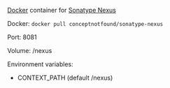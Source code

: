 [Docker](http://www.docker.com/) container for [Sonatype Nexus](http://www.sonatype.org/nexus)

Docker: `docker pull conceptnotfound/sonatype-nexus`

Port: 8081

Volume: /nexus

Environment variables:

* CONTEXT_PATH (default /nexus)
